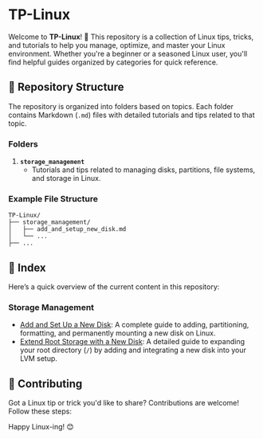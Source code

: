 # TP-Linux

Welcome to **TP-Linux**! 🚀 This repository is a collection of Linux tips, tricks, and tutorials to help you manage, optimize, and master your Linux environment. Whether you're a beginner or a seasoned Linux user, you'll find helpful guides organized by categories for quick reference. 

## 📂 Repository Structure

The repository is organized into folders based on topics. Each folder contains Markdown (`.md`) files with detailed tutorials and tips related to that topic.

### Folders

1. **`storage_management`**
   - Tutorials and tips related to managing disks, partitions, file systems, and storage in Linux.

### Example File Structure
```plaintext
TP-Linux/
├── storage_management/
│   ├── add_and_setup_new_disk.md
│   └── ...
├── ...
```

## 📖 Index
Here’s a quick overview of the current content in this repository:

### **Storage Management**
- [Add and Set Up a New Disk](storage_management/add_and_setup_new_disk.md): A complete guide to adding, partitioning, formatting, and permanently mounting a new disk on Linux.
- [Extend Root Storage with a New Disk](storage_management/extend_root_storage_with_new_disk.md): A detailed guide to expanding your root directory (`/`) by adding and integrating a new disk into your LVM setup.



## 🤝 Contributing
Got a Linux tip or trick you'd like to share? Contributions are welcome! Follow these steps:

Happy Linux-ing! 😊
